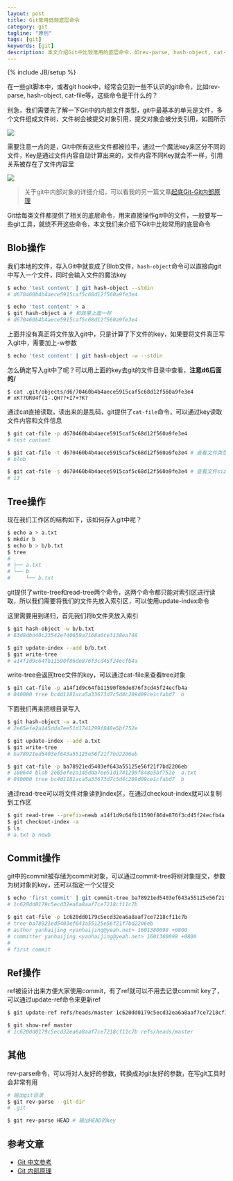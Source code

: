 ```yaml
---
layout: post
title: Git常用低频底层命令
category: git
tagline: "原创"
tags: [git]
keywords: [git]
description: 本文介绍Git中比较常用的底层命令，如rev-parse, hash-object, cat-file等
---
```


{% include JB/setup %}

在一些git脚本中，或者git hook中，经常会见到一些不认识的git命令，比如rev-parse, hash-object, cat-file等，这些命令是干什么的？

别急，我们需要先了解一下Git中的内部文件类型，git中最基本的单元是文件，多个文件组成文件树，文件树会被提交对象引用，提交对象会被分支引用，如图所示

![]({{BLOG_IMG}}468.png)

需要注意一点的是，Git中所有这些文件都被拉平，通过一个魔法key来区分不同的文件，Key是通过文件内容自动计算出来的，文件内容不同Key就会不一样，引用关系被存在了文件内容里

![]({{BLOG_IMG}}466.png)

> 关于git中内部对象的详细介绍，可以看我的另一篇文章[起底Git-Git内部原理](https://yanhaijing.com/git/2017/02/08/deep-git-3/)

Git给每类文件都提供了相关的底层命令，用来直接操作git中的文件，一般要写一些git工具，就绕不开这些命令，本文我们来介绍下Git中比较常用的底层命令

## Blob操作

我们本地的文件，存入Git中就变成了Blob文件，`hash-object`命令可以直接向git中写入一个文件，同时会输入文件的魔法key

```bash
$ echo 'test content' | git hash-object --stdin
# d670460b4b4aece5915caf5c68d12f560a9fe3e4

$ echo 'test content' > a
$ git hash-object a # 和效果上面一样
# d670460b4b4aece5915caf5c68d12f560a9fe3e4
```

上面并没有真正将文件放入git中，只是计算了下文件的key，如果要将文件真正写入git中，需要加上-w参数

```bash
$ echo 'test content' | git hash-object -w --stdin
```

怎么确定写入git中了呢？可以用上面的key去git的文件目录中查看，**注意d6后面的/**

```
$ cat .git/objects/d6/70460b4b4aece5915caf5c68d12f560a9fe3e4
# xK??OR04f(I-.QH??+I?+?K?
```

通过cat直接读取，读出来的是乱码，git提供了`cat-file`命令，可以通过key读取文件内容和文件信息

```bash
$ git cat-file -p d670460b4b4aece5915caf5c68d12f560a9fe3e4
# test content

$ git cat-file -t d670460b4b4aece5915caf5c68d12f560a9fe3e4 # 查看文件类型
# blob

$ git cat-file -s d670460b4b4aece5915caf5c68d12f560a9fe3e4 # 查看文件size
# 13
```

## Tree操作

现在我们工作区的结构如下，该如何存入git中呢？

```bash
$ echo a > a.txt
$ mkdir b
$ echo b > b/b.txt
$ tree
# .
# ├── a.txt
# └── b
#     └── b.txt
```

git提供了write-tree和read-tree两个命令，这两个命令都只能对索引区进行读取，所以我们需要将我们的文件先放入索引区，可以使用update-index命令

这里需要用到递归，首先我们将b文件夹放入索引

```bash
$ git hash-object -w b/b.txt
# 63d8dbd40c23542e740659a7168a0ce3138ea748

$ git update-index --add b/b.txt
$ git write-tree
# a14f1d9c64fb11590f86de876f3cd45f24ecfb4a
```

write-tree会返回tree文件的key，可以通过cat-file来查看tree对象

```bash
$ git cat-file -p a14f1d9c64fb11590f86de876f3cd45f24ecfb4a
# 040000 tree bc4d1181aca5a33673d7c5d4c209d09ce1cfabd7	b
```

下面我们再来把根目录写入

```bash
$ git hash-object -w a.txt
# 2e65efe2a145dda7ee51d1741299f848e5bf752e

$ git update-index --add a.txt
$ git write-tree
# ba78921ed5403ef643a55125e56f21f7bd2206eb

$ git cat-file -p ba78921ed5403ef643a55125e56f21f7bd2206eb
# 100644 blob 2e65efe2a145dda7ee51d1741299f848e5bf752e	a.txt
# 040000 tree bc4d1181aca5a33673d7c5d4c209d09ce1cfabd7	b
```

通过read-tree可以将文件对象读到index区，在通过checkout-index就可以复制到工作区

```bash
$ git read-tree --prefix=newb a14f1d9c64fb11590f86de876f3cd45f24ecfb4a
$ git checkout-index -a
$ ls
# a.txt b newb
```

## Commit操作

git中的commit被存储为commit对象，可以通过commit-tree将树对象提交，参数为树对象的key，还可以指定一个父提交

```bash
$ echo 'first commit' | git commit-tree ba78921ed5403ef643a55125e56f21f7bd2206eb
# 1c620dd0179c5ecd32ea6a8aaf7ce7218cf11c7b

$ git cat-file -p 1c620dd0179c5ecd32ea6a8aaf7ce7218cf11c7b
# tree ba78921ed5403ef643a55125e56f21f7bd2206eb
# author yanhaijing <yanhaijing@yeah.net> 1601380098 +0800
# committer yanhaijing <yanhaijing@yeah.net> 1601380098 +0800
# 
# first commit
```

## Ref操作

ref被设计出来方便大家使用commit，有了ref就可以不用去记录commit key了，可以通过update-ref命令来更新ref

```bash
$ git update-ref refs/heads/master 1c620dd0179c5ecd32ea6a8aaf7ce7218cf11c7b

$ git show-ref master
# 1c620dd0179c5ecd32ea6a8aaf7ce7218cf11c7b refs/heads/master
```

## 其他

rev-parse命令，可以将对人友好的参数，转换成对git友好的参数，在写git工具时会非常有用

```bash
# 输出git目录
$ git rev-parse --git-dir 
# .git 

$ git rev-parse HEAD # 输出HEAD的key
```

## 参考文章

- [Git 中文参考](https://www.bookstack.cn/read/git-doc-zh/docs-77.md)
- [Git 内部原理](https://git-scm.com/book/zh/v2/Git-%E5%86%85%E9%83%A8%E5%8E%9F%E7%90%86-Git-%E5%AF%B9%E8%B1%A1)